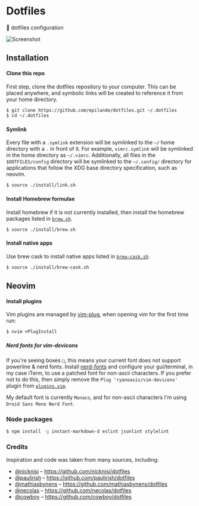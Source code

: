 # Dotfiles
:house_with_garden: dotfiles configuration

![Screenshot](http://i.imgur.com/lcfbXyE.png)


## Installation
#### Clone this repo
First step, clone the dotfiles repository to your computer. This can be placed anywhere, and symbolic links will be created to reference it from your home directory.
``` bash
$ git clone https://github.com/epilande/dotfiles.git ~/.dotfiles
$ cd ~/.dotfiles
```

#### Symlink
Every file with a `.symlink` extension will be symlinked to the `~/` home directory with a `.` in front of it. For example, `vimrc.symlink` will be symlinked in the home directory as `~/.vimrc`. Additionally, all files in the `$DOTFILES/config` directory will be symlinked to the `~/.config/` directory for applications that follow the XDG base directory specification, such as neovim.
``` bash
$ source ./install/link.sh
```

#### Install Homebrew formulae
Install homebrew if it is not currently installed, then install the homebrew packages listed in [`brew.sh`](install/brew.sh).
```bash
$ source ./install/brew.sh
```

#### Install native apps
Use brew cask to install native apps listed in [`brew-cask.sh`](install/brew-cask.sh).
```bash
$ source ./install/brew-cask.sh
```


## Neovim
#### Install plugins
Vim plugins are managed by [vim-plug](https://github.com/junegunn/vim-plug), when opening vim for the first time run:
```bash
$ nvim +PlugInstall
```

##### Nerd fonts for vim-devicons
If you're seeing boxes `□`, this means your current font does not support
powerline & nerd fonts. Install [nerd-fonts](https://github.com/ryanoasis/nerd-fonts#font-installation) and configure your gui/terminal, in my case iTerm, to use a patched font for non-ascii characters. If you prefer not to do this, then simply remove the `Plug 'ryanoasis/vim-devicons'` plugin from [`plugins.vim`](vim/vim.symlink/plugins.vim).

My default font is currently `Monaco`, and for non-ascii characters I'm using `Droid Sans Mono Nerd Font`.


### Node packages
```bash
$ npm install -g instant-markdown-d eslint jsonlint stylelint
```


### Credits
Inspiration and code was taken from many sources, including:

- [@nicknisi](https://github.com/nicknisi) – https://github.com/nicknisi/dotfiles
- [@paulirish](https://github.com/paulirish) – https://github.com/paulirish/dotfiles
- [@mathiasbynens](https://github.com/mathiasbynens) – https://github.com/mathiasbynens/dotfiles
- [@necolas](https://github.com/necolas) – https://github.com/necolas/dotfiles
- [@cowboy](https://github.com/cowboy) – https://github.com/cowboy/dotfiles
